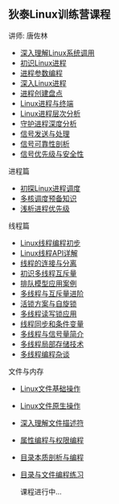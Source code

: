 ## 狄泰Linux训练营课程
讲师: 唐佐林  
- [深入理解Linux系统调用](深入理解Linux系统调用.md)
- [初识Linux进程](初识Linux进程.md)
- [进程参数编程](进程参数编程.md)
- [深入Linux进程](深入Linux进程.md)
- [进程创建盘点](进程创建盘点.md)
- [Linux进程与终端](Linux进程与终端.md)
- [Linux进程层次分析](Linux进程层次分析.md)
- [守护进程深度分析](守护进程深度分析.md)
- [信号发送与处理](信号发送与处理.md)
- [信号可靠性剖析](信号可靠性剖析.md)
- [信号优先级与安全性](信号优先级与安全性.md)

进程篇
- [初探Linux进程调度](初探Linux进程调度.md)
- [多核调度预备知识](多核调度预备知识.md)
- [浅析进程优先级](浅析进程优先级.md)

线程篇
- [Linux线程编程初步](Linux线程编程初步.md)
- [Linux线程API详解](Linux线程API详解.md)
- [线程的连接与分离](线程的连接与分离.md)
- [初识多线程互斥量](初识多线程互斥量.md)
- [排队模型应用案例](排队模型应用案例.md)
- [多线程与互斥量进阶](多线程与互斥量进阶.md)
- [活锁方案与自旋锁](活锁方案与自旋锁.md)
- [多线程读写锁应用](多线程读写锁应用.md)
- [线程同步和条件变量](线程同步和条件变量.md)
- [多线程与信号量简介](多线程与信号量简介.md)
- [多线程局部存储技术](多线程局部存储技术.md)
- [多线程编程杂谈](多线程编程杂谈.md)

文件与内存
- [Linux文件基础操作](Linux文件基础操作.md)
- [Linux文件原生操作](Linux文件原生操作.md)
- [深入理解文件描述符](深入理解文件描述符.md)
- [属性编程与权限编程](属性编程与权限编程.md)
- [目录本质剖析与编程](目录本质剖析与编程.md)
- [目录与文件编程练习](目录与文件编程练习.md)


  课程进行中...
